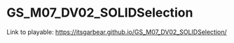 # GS_M07_DV02_SOLIDSelection
Link to playable: https://itsgarbear.github.io/GS_M07_DV02_SOLIDSelection/
